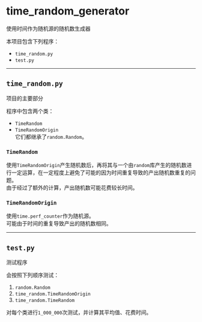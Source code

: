 # time_random_generator
使用时间作为随机源的随机数生成器

本项目包含下列程序：  
- `time_random.py`  
- `test.py`  

---

## `time_random.py`  
项目的主要部分  

程序中包含两个类：  
- `TimeRandom`  
- `TimeRandomOrigin`  
它们都继承了`random.Random`。  

### `TimeRandom`
使用`TimeRandomOrigin`产生随机数后，再将其与一个由`random`库产生的随机数进行一定运算，在一定程度上避免了可能的因为时间重复导致的产出随机数重复的问题。  
由于经过了额外的计算，产出随机数可能花费较长时间。  

### `TimeRandomOrigin`  
使用`time.perf_counter`作为随机源。  
可能由于时间的重复导致产出的随机数相同。  

---

## `test.py`  
测试程序  

会按照下列顺序测试：  
1. `random.Random`  
2. `time_random.TimeRandomOrigin`  
3. `time_random.TimeRandom`  

对每个类进行`1_000_000`次测试，并计算其平均值、花费时间。  

